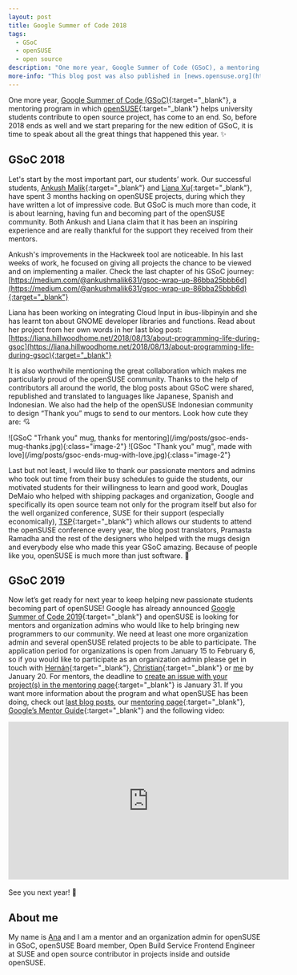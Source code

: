```yaml
---
layout: post
title: Google Summer of Code 2018
tags: 
  - GSoC
  - openSUSE
  - open source
description: "One more year, Google Summer of Code (GSoC), a mentoring program in which openSUSE helps university students contribute to open source project, has come to an end. So, before 2018 ends as well and we start preparing for the new edition of GSoC, it is time to speak about all the great things that happened this year. :sparkles:"
more-info: "This blog post was also published in [news.opensuse.org](https://news.opensuse.org/2018/12/21/21411){:target=\"_blank\"}."
---
```


One more year, [Google Summer of Code (GSoC)](https://summerofcode.withgoogle.com){:target="_blank"}, a mentoring program in which [openSUSE](https://www.opensuse.org){:target="_blank"} helps university students contribute to open source project, has come to an end. So, before 2018 ends as well and we start preparing for the new edition of GSoC, it is time to speak about all the great things that happened this year. :sparkles:


## GSoC 2018

Let's start by the most important part, our students’ work. Our successful students, [Ankush Malik](https://github.com/AnkushMalik){:target="_blank"} and [Liana Xu](https://github.com/lianna07){:target="_blank"}, have spent 3 months hacking on openSUSE projects, during which they have written a lot of impressive code. But GSoC is much more than code, it is about learning, having fun and becoming part of the openSUSE community. Both Ankush and Liana claim that it has been an inspiring experience and are really thankful for the support they received from their mentors.

Ankush's improvements in the Hackweek tool are noticeable. In his last weeks of work, he focused on giving all projects the chance to be viewed and on implementing a mailer. Check the last chapter of his GSoC journey: [https://medium.com/@ankushmalik631/gsoc-wrap-up-86bba25bbb6d](https://medium.com/@ankushmalik631/gsoc-wrap-up-86bba25bbb6d){:target="_blank"}

Liana has been working on integrating Cloud Input in ibus-libpinyin and she has learnt ton about GNOME developer libraries and functions. Read about her project from her own words in her last blog post: [https://liana.hillwoodhome.net/2018/08/13/about-programming-life-during-gsoc](https://liana.hillwoodhome.net/2018/08/13/about-programming-life-during-gsoc){:target="_blank"}

It is also worthwhile mentioning the great collaboration which makes me particularly proud of the openSUSE community. Thanks to the help of contributors all around the world, the blog posts about GSoC were shared, republished and translated to languages like Japanese, Spanish and Indonesian. We also had the help of the openSUSE Indonesian community to design “Thank you” mugs to send to our mentors. Look how cute they are: :cupid:

<span class="image-center">
  ![GSoC "Trhank you" mug, thanks for mentoring](/img/posts/gsoc-ends-mug-thanks.jpg){:class="image-2"}
  ![GSoc "Thank you" mug", made with love](/img/posts/gsoc-ends-mug-with-love.jpg){:class="image-2"}
</span>

Last but not least, I would like to thank our passionate mentors and admins who took out time from their busy schedules to guide the students, our motivated students for their willingness to learn and good work, Douglas DeMaio who helped with shipping packages and organization, Google and specifically its open source team not only for the program itself but also for the well organized conference, SUSE for their support (especially economically), [TSP](https://en.opensuse.org/openSUSE:Travel_Support_Program){:target="_blank"} which allows our students to attend the openSUSE conference every year, the blog post translators, Pramasta Ramadha and the rest of the designers who helped with the mugs design and everybody else who made this year GSoC amazing. Because of people like you, openSUSE is much more than just software. :green_heart:

## GSoC 2019

Now let’s get ready for next year to keep helping new passionate students becoming part of openSUSE! Google has already announced [Google Summer of Code 2019](https://developers.google.com/open-source/gsoc/timeline){:target="_blank"} and openSUSE is looking for mentors and organization admins who would like to help bringing new programmers to our community. We need at least one more organization admin and several openSUSE related projects to be able to participate. The application period for organizations is open from January 15 to February 6, so if you would like to participate as an organization admin please get in touch with [Hernán](https://github.com/lagartoflojo){:target="_blank"}, [Christian](https://bruckmayer.net){:target="_blank"} or [me](/) by January 20. For mentors, the deadline to [create an issue with your project(s) in the mentoring page](https://github.com/openSUSE/mentoring/issues/new){:target="_blank"} is January 31. If you want more information about the program and what openSUSE has been doing, check out [last blog posts](/blog/tag/GSoC), our [mentoring page](https://101.opensuse.org){:target="_blank"}, [Google’s Mentor Guide](https://google.github.io/gsocguides/mentor){:target="_blank"} and the following video:

<div class="image-center">
<iframe width="560" height="315" src="https://www.youtube.com/embed/L4JNz6zWzLs" frameborder="0" allow="accelerometer; autoplay; encrypted-media; gyroscope; picture-in-picture" allowfullscreen></iframe>
</div>

See you next year! :wave:

## About me

My name is [Ana](/) and I am a mentor and an organization admin for openSUSE in GSoC, openSUSE Board member, Open Build Service Frontend Engineer at SUSE and open source contributor in projects inside and outside openSUSE.
